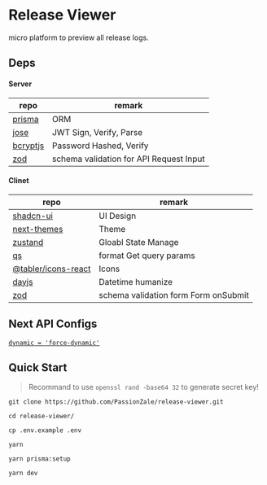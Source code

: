 # Release Viewer

micro platform to preview all release logs.

## Deps

#### Server

| repo                                             | remark                                  |
| ------------------------------------------------ | --------------------------------------- |
| [prisma](https://github.com/prisma/prisma)       | ORM                                     |
| [jose](https://github.com/panva/jose)            | JWT Sign, Verify, Parse                 |
| [bcryptjs](https://github.com/dcodeIO/bcrypt.js) | Password Hashed, Verify                 |
| [zod](https://github.com/colinhacks/zod)         | schema validation for API Request Input |

#### Clinet

| repo                                                          | remark                               |
| ------------------------------------------------------------- | ------------------------------------ |
| [shadcn-ui](https://github.com/shadcn-ui/ui)                  | UI Design                            |
| [next-themes](https://github.com/pacocoursey/next-themes)     | Theme                                |
| [zustand](https://github.com/pmndrs/zustand)                  | Gloabl State Manage                  |
| [qs](https://github.com/ljharb/qs)                            | format Get query params              |
| [@tabler/icons-react](https://github.com/tabler/tabler-icons) | Icons                                |
| [dayjs](https://github.com/iamkun/dayjs)                      | Datetime humanize                    |
| [zod](https://github.com/colinhacks/zod)                      | schema validation form Form onSubmit |

## Next API Configs

[`dynamic = 'force-dynamic'`](https://nextjs.org/docs/app/api-reference/file-conventions/route-segment-config#dynamic)

## Quick Start

> Recommand to use `openssl rand -base64 32` to generate secret key!

```shell
git clone https://github.com/PassionZale/release-viewer.git

cd release-viewer/

cp .env.example .env

yarn

yarn prisma:setup

yarn dev
```
